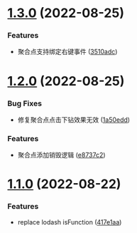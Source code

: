 # [1.3.0](https://github.com/pansyjs/larkmap/compare/v1.2.0...v1.3.0) (2022-08-25)


### Features

* 聚合点支持绑定右键事件 ([3510adc](https://github.com/pansyjs/larkmap/commit/3510adc0a869b5e1ca56231f088ff56f0b42b42e))

# [1.2.0](https://github.com/pansyjs/larkmap/compare/v1.1.0...v1.2.0) (2022-08-25)


### Bug Fixes

* 修复聚合点点击下钻效果无效 ([1a50edd](https://github.com/pansyjs/larkmap/commit/1a50edd070b2d47db7d62e782710326403599fa1))


### Features

* 聚合点添加销毁逻辑 ([e8737c2](https://github.com/pansyjs/larkmap/commit/e8737c239a16ab73738dd9d9b90693561a877b2f))

# [1.1.0](https://github.com/pansyjs/larkmap/compare/v1.0.0...v1.1.0) (2022-08-22)


### Features

* replace lodash isFunction ([417e1aa](https://github.com/pansyjs/larkmap/commit/417e1aad241183734474af2565dfa1fa74755ae0))
